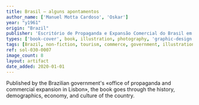 ```yaml
---
title: Brasil — alguns apontamentos
author_name: ['Manuel Motta Cardoso', 'Oskar']
year: "y1961"
origin: "Brazil"
publisher: 'Escritório de Propaganda e Expansão Comercial do Brasil em Lisboa'
types: ['book-cover', book, illustration, photography, 'graphic-design']
tags: [Brazil, non-fiction, tourism, commerce, government, illustration, propaganda]
ref: sol-030-0007
image_count: 8
layout: artifact
date_added: 2020-01-01
---
```


Published by the Brazilian government's «office of propaganda and commercial expansion in Lisbon», the book goes through the history, demographics, economy, and culture of the country.
